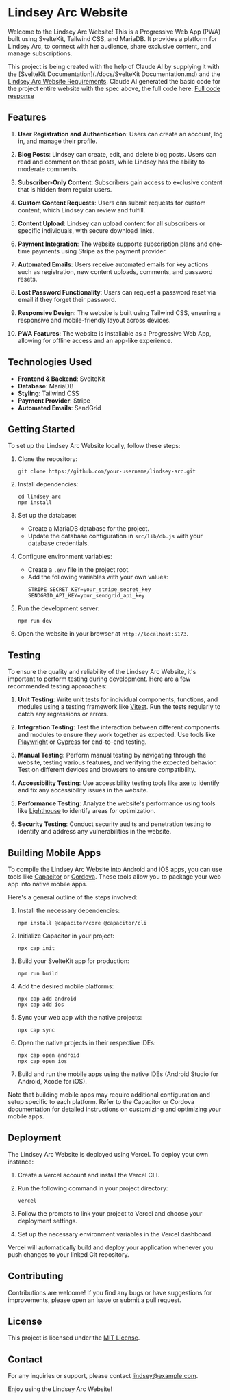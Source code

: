 # Lindsey Arc Website

Welcome to the Lindsey Arc Website! This is a Progressive Web App (PWA) built using SvelteKit, Tailwind CSS, and MariaDB. It provides a platform for Lindsey Arc, to connect with her audience, share exclusive content, and manage subscriptions.

This project is being created with the help of Claude AI by supplying it with the [SvelteKit Documentation](./docs/SvelteKit Documentation.md) and the [Lindsey Arc Website Requirements](./docs/lindsey-arc-website-requirements.md). Claude AI generated the basic code for the project entire website with the spec above, the full code here: [Full code response](./docs/codeByClaude.md)

## Features

1. **User Registration and Authentication**: Users can create an account, log in, and manage their profile.

2. **Blog Posts**: Lindsey can create, edit, and delete blog posts. Users can read and comment on these posts, while Lindsey has the ability to moderate comments.

3. **Subscriber-Only Content**: Subscribers gain access to exclusive content that is hidden from regular users.

4. **Custom Content Requests**: Users can submit requests for custom content, which Lindsey can review and fulfill.

5. **Content Upload**: Lindsey can upload content for all subscribers or specific individuals, with secure download links.

6. **Payment Integration**: The website supports subscription plans and one-time payments using Stripe as the payment provider.

7. **Automated Emails**: Users receive automated emails for key actions such as registration, new content uploads, comments, and password resets.

8. **Lost Password Functionality**: Users can request a password reset via email if they forget their password.

9. **Responsive Design**: The website is built using Tailwind CSS, ensuring a responsive and mobile-friendly layout across devices.

10. **PWA Features**: The website is installable as a Progressive Web App, allowing for offline access and an app-like experience.

## Technologies Used

- **Frontend & Backend**: SvelteKit
- **Database**: MariaDB
- **Styling**: Tailwind CSS
- **Payment Provider**: Stripe
- **Automated Emails**: SendGrid

## Getting Started

To set up the Lindsey Arc Website locally, follow these steps:

1. Clone the repository:
   ```
   git clone https://github.com/your-username/lindsey-arc.git
   ```

2. Install dependencies:
   ```
   cd lindsey-arc
   npm install
   ```

3. Set up the database:
   - Create a MariaDB database for the project.
   - Update the database configuration in `src/lib/db.js` with your database credentials.

4. Configure environment variables:
   - Create a `.env` file in the project root.
   - Add the following variables with your own values:
     ```
     STRIPE_SECRET_KEY=your_stripe_secret_key
     SENDGRID_API_KEY=your_sendgrid_api_key
     ```

5. Run the development server:
   ```
   npm run dev
   ```

6. Open the website in your browser at `http://localhost:5173`.

## Testing

To ensure the quality and reliability of the Lindsey Arc Website, it's important to perform testing during development. Here are a few recommended testing approaches:

1. **Unit Testing**: Write unit tests for individual components, functions, and modules using a testing framework like [Vitest](https://vitest.dev/). Run the tests regularly to catch any regressions or errors.

2. **Integration Testing**: Test the interaction between different components and modules to ensure they work together as expected. Use tools like [Playwright](https://playwright.dev/) or [Cypress](https://www.cypress.io/) for end-to-end testing.

3. **Manual Testing**: Perform manual testing by navigating through the website, testing various features, and verifying the expected behavior. Test on different devices and browsers to ensure compatibility.

4. **Accessibility Testing**: Use accessibility testing tools like [axe](https://www.deque.com/axe/) to identify and fix any accessibility issues in the website.

5. **Performance Testing**: Analyze the website's performance using tools like [Lighthouse](https://developers.google.com/web/tools/lighthouse) to identify areas for optimization.

6. **Security Testing**: Conduct security audits and penetration testing to identify and address any vulnerabilities in the website.

## Building Mobile Apps

To compile the Lindsey Arc Website into Android and iOS apps, you can use tools like [Capacitor](https://capacitorjs.com/) or [Cordova](https://cordova.apache.org/). These tools allow you to package your web app into native mobile apps.

Here's a general outline of the steps involved:

1. Install the necessary dependencies:
   ```
   npm install @capacitor/core @capacitor/cli
   ```

2. Initialize Capacitor in your project:
   ```
   npx cap init
   ```

3. Build your SvelteKit app for production:
   ```
   npm run build
   ```

4. Add the desired mobile platforms:
   ```
   npx cap add android
   npx cap add ios
   ```

5. Sync your web app with the native projects:
   ```
   npx cap sync
   ```

6. Open the native projects in their respective IDEs:
   ```
   npx cap open android
   npx cap open ios
   ```

7. Build and run the mobile apps using the native IDEs (Android Studio for Android, Xcode for iOS).

Note that building mobile apps may require additional configuration and setup specific to each platform. Refer to the Capacitor or Cordova documentation for detailed instructions on customizing and optimizing your mobile apps.

## Deployment

The Lindsey Arc Website is deployed using Vercel. To deploy your own instance:

1. Create a Vercel account and install the Vercel CLI.

2. Run the following command in your project directory:
   ```
   vercel
   ```

3. Follow the prompts to link your project to Vercel and choose your deployment settings.

4. Set up the necessary environment variables in the Vercel dashboard.

Vercel will automatically build and deploy your application whenever you push changes to your linked Git repository.

## Contributing

Contributions are welcome! If you find any bugs or have suggestions for improvements, please open an issue or submit a pull request.

## License

This project is licensed under the [MIT License](LICENSE).

## Contact

For any inquiries or support, please contact lindsey@example.com.

Enjoy using the Lindsey Arc Website!